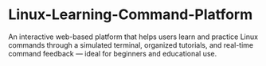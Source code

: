 # Linux-Learning-Command-Platform
An interactive web-based platform that helps users learn and practice Linux commands through a simulated terminal, organized tutorials, and real-time command feedback — ideal for beginners and educational use.
